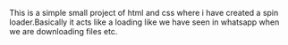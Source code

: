 This is a simple small project of html and css where i have created a spin loader.Basically it acts like a loading like we have seen in whatsapp when we are downloading files etc.
